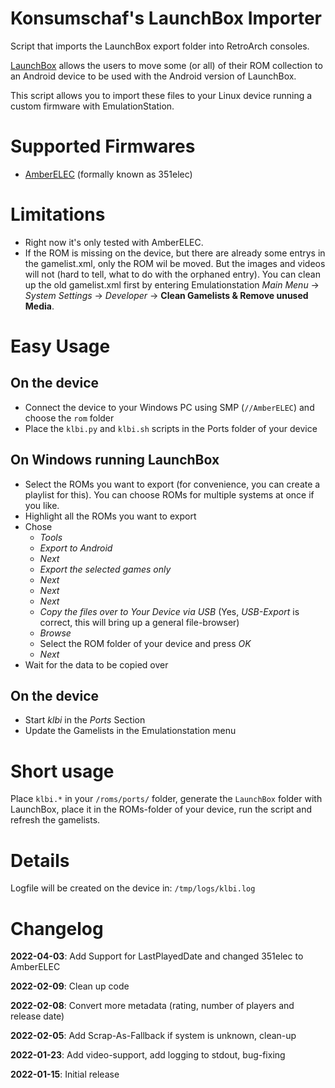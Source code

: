 # Konsumschaf's LaunchBox Importer
Script that imports the LaunchBox export folder into RetroArch consoles.

[LaunchBox](https://www.launchbox-app.com) allows the users to move some (or all) of their ROM collection to an Android device to be used with the Android version of LaunchBox.

This script allows you to import these files to your Linux device running a custom firmware with EmulationStation.

# Supported Firmwares
* [AmberELEC](https://amberelec.org) (formally known as 351elec)

# Limitations
* Right now it's only tested with AmberELEC.
* If the ROM is missing on the device, but there are already some entrys in the gamelist.xml, only the ROM wil be moved. But the images and videos will not (hard to tell, what to do with the orphaned entry). You can clean up the old gamelist.xml first by entering Emulationstation *Main Menu* -> *System Settings* -> *Developer* -> **Clean Gamelists & Remove unused Media**.

# Easy Usage
## On the device
* Connect the device to your Windows PC using SMP (`//AmberELEC`) and choose the `rom` folder
* Place the `klbi.py` and `klbi.sh` scripts in the Ports folder of your device

## On Windows running LaunchBox
* Select the ROMs you want to export (for convenience, you can create a playlist for this). You can choose ROMs for multiple systems at once if you like.
* Highlight all the ROMs you want to export
* Chose
  * *Tools*
  * *Export to Android*
  * *Next*
  * *Export the selected games only*
  * *Next*
  * *Next*
  * *Next*
  * *Copy the files over to Your Device via USB* (Yes, *USB-Export* is correct, this will bring up a general file-browser)
  * *Browse*
  * Select the ROM folder of your device and press *OK*
  * *Next*
* Wait for the data to be copied over

## On the device
* Start *klbi* in the *Ports* Section
* Update the Gamelists in the Emulationstation menu

# Short usage
Place `klbi.*` in your `/roms/ports/` folder, generate the `LaunchBox` folder with LaunchBox, place it in the ROMs-folder of your device, run the script and refresh the gamelists.

# Details
Logfile will be created on the device in: `/tmp/logs/klbi.log`

# Changelog
**2022-04-03**: Add Support for LastPlayedDate and changed 351elec to AmberELEC

**2022-02-09**: Clean up code

**2022-02-08**: Convert more metadata (rating, number of players and release date)

**2022-02-05**: Add Scrap-As-Fallback if system is unknown, clean-up

**2022-01-23**: Add video-support, add logging to stdout, bug-fixing

**2022-01-15**: Initial release
